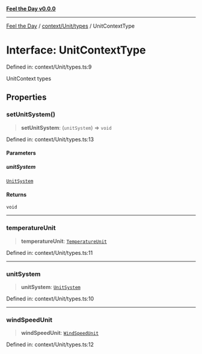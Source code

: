 [**Feel the Day v0.0.0**](../../../../README.md)

***

[Feel the Day](../../../../README.md) / [context/Unit/types](../README.md) / UnitContextType

# Interface: UnitContextType

Defined in: context/Unit/types.ts:9

UnitContext types

## Properties

### setUnitSystem()

> **setUnitSystem**: (`unitSystem`) => `void`

Defined in: context/Unit/types.ts:13

#### Parameters

##### unitSystem

[`UnitSystem`](../../../../types/unit/type-aliases/UnitSystem.md)

#### Returns

`void`

***

### temperatureUnit

> **temperatureUnit**: [`TemperatureUnit`](../../../../types/unit/type-aliases/TemperatureUnit.md)

Defined in: context/Unit/types.ts:11

***

### unitSystem

> **unitSystem**: [`UnitSystem`](../../../../types/unit/type-aliases/UnitSystem.md)

Defined in: context/Unit/types.ts:10

***

### windSpeedUnit

> **windSpeedUnit**: [`WindSpeedUnit`](../../../../types/unit/type-aliases/WindSpeedUnit.md)

Defined in: context/Unit/types.ts:12

